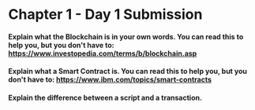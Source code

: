 # Chapter 1 - Day 1 Submission

#### Explain what the Blockchain is in your own words. You can read this to help you, but you don't have to: https://www.investopedia.com/terms/b/blockchain.asp

#### Explain what a Smart Contract is. You can read this to help you, but you don't have to: https://www.ibm.com/topics/smart-contracts

#### Explain the difference between a script and a transaction.
